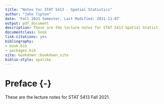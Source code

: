 ```yaml
--- 
title: "Notes for STAT 5413 - Spatial Statistics"
author: "John Tipton"
date: 'Fall 2021 Semester. Last Modified: 2021-11-07'
output: pdf_document
description: These are the lecture notes for STAT 5413 Spatial Statistics
documentclass: book
link-citations: yes
bibliography:
- book.bib
- packages.bib
site: bookdown::bookdown_site
biblio-style: apalike
---
```




# Preface {-}

These are the lecture notes for STAT 5413 Fall 2021.


